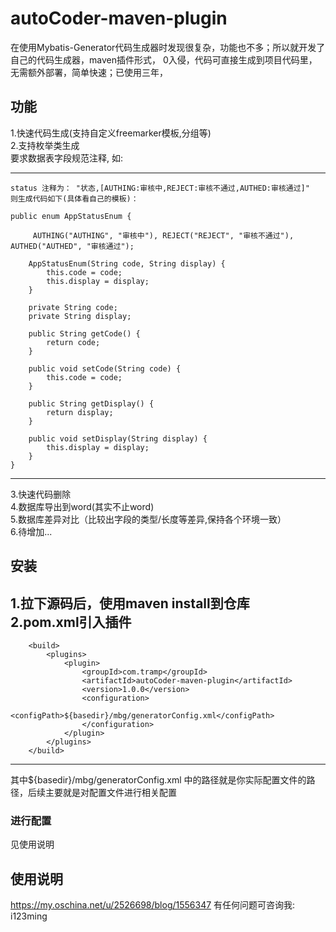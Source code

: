 # autoCoder-maven-plugin
在使用Mybatis-Generator代码生成器时发现很复杂，功能也不多；所以就开发了自己的代码生成器，maven插件形式，
0入侵，代码可直接生成到项目代码里，无需额外部署，简单快速；已使用三年，

## 功能
1.快速代码生成(支持自定义freemarker模板,分组等)  
2.支持枚举类生成  
要求数据表字段规范注释, 如:

---
```
status 注释为： "状态,[AUTHING:审核中,REJECT:审核不通过,AUTHED:审核通过]"
则生成代码如下(具体看自己的模板)：

public enum AppStatusEnum {

     AUTHING("AUTHING", "审核中"), REJECT("REJECT", "审核不通过"), AUTHED("AUTHED", "审核通过");

    AppStatusEnum(String code, String display) {
        this.code = code;
        this.display = display;
    }

    private String code;
    private String display;

    public String getCode() {
        return code;
    }

    public void setCode(String code) {
        this.code = code;
    }

    public String getDisplay() {
        return display;
    }

    public void setDisplay(String display) {
        this.display = display;
    }
}
```
---
3.快速代码删除  
4.数据库导出到word(其实不止word)  
5.数据库差异对比（比较出字段的类型/长度等差异,保持各个环境一致）   
6.待增加...  

## 安装
1.拉下源码后，使用maven install到仓库  
2.pom.xml引入插件
---
```
    <build>
        <plugins>
            <plugin>
                <groupId>com.tramp</groupId>
                <artifactId>autoCoder-maven-plugin</artifactId>
                <version>1.0.0</version>
                <configuration>
                    <configPath>${basedir}/mbg/generatorConfig.xml</configPath>
                </configuration>
            </plugin>
        </plugins>
    </build>
```
---
其中${basedir}/mbg/generatorConfig.xml 中的路径就是你实际配置文件的路径，后续主要就是对配置文件进行相关配置

### 进行配置
见使用说明

## 使用说明
https://my.oschina.net/u/2526698/blog/1556347
有任何问题可咨询我: i123ming